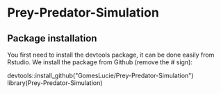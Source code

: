 # Prey-Predator-Simulation

## Package installation

You first need to install the devtools package, it can be done easily from Rstudio. We install the package from Github (remove the # sign):

devtools::install_github("GomesLucie/Prey-Predator-Simulation")  
library(Prey-Predator-Simulation)
